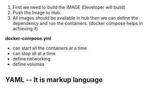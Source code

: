 1. First we need to build the IMAGE (Developer will build)
2. Push the Image to Hub.
3. All Images should be available in hub then we can define the dependency and run the containers. (docker compose helps in achieving it)

**docker-compose.yml**
 - can start all the containers at a time
 - can stop all at a time
 - define networking
 - define volumes

 **YAML**
 -- It is markup language
 --  